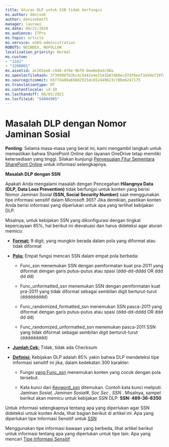 ```yaml
---
title: Aturan DLP untuk SSN tidak berfungsi
ms.author: deniseb
author: denisebmsft
manager: laurawi
ms.date: 04/21/2020
ms.audience: ITPro
ms.topic: article
ms.service: o365-administration
ROBOTS: NOINDEX, NOFOLLOW
localization_priority: Normal
ms.custom:
- "1242"
- "3200001"
ms.assetid: ac265ee6-c946-476e-9bf0-0ea0e8adc98a
ms.openlocfilehash: 3f30998fb3bc4c5442e4e1541b87d88ecd7df6eef3a50e719fa5014eb86af39c
ms.sourcegitcommit: b5f7da89a650d2915dc652449623c78be6247175
ms.translationtype: MT
ms.contentlocale: id-ID
ms.lasthandoff: 08/05/2021
ms.locfileid: "54004985"
---
```

# <a name="dlp-issues-with-social-security-numbers"></a>Masalah DLP dengan Nomor Jaminan Sosial

**Penting**: Selama masa-masa yang berat ini, kami mengambil langkah untuk memastikan bahwa SharePoint Online dan layanan OneDrive tetap memiliki ketersediaan yang tinggi. Silakan kunjungi [Penyesuaian Fitur Sementara SharePoint Online](https://aka.ms/ODSPAdjustments) untuk informasi selengkapnya.

**Masalah DLP dengan SSN**

Apakah Anda mengalami masalah dengan Pencegahan **Hilangnya Data (DLP, Data Loss Prevention)** tidak berfungsi untuk konten yang berisi Nomor Jaminan Sosial **(SSN, Social Security Number)** saat menggunakan tipe informasi sensitif dalam Microsoft 365? Jika demikian, pastikan konten Anda berisi informasi yang diperlukan untuk apa yang terlihat kebijakan DLP. 
  
Misalnya, untuk kebijakan SSN yang dikonfigurasi dengan tingkat kepercayaan 85%, hal berikut ini dievaluasi dan harus dideteksi agar aturan memicu:
  
- **[Format:](https://docs.microsoft.com/microsoft-365/compliance/sensitive-information-type-entity-definitions#format-80)** 9 digit, yang mungkin berada dalam pola yang diformat atau tidak diformat

- **[Pola:](https://msconnect.microsoft.com/https:/docs.microsoft.com/office365/securitycompliance/what-the-sensitive-information-types-look-for#pattern-80)** Empat fungsi mencari SSN dalam empat pola berbeda:

  - Func_ssn menemukan SSN dengan pemformatan kuat pra-2011 yang diformat dengan garis putus-putus atau spasi (ddd-dd-dddd OR ddd dd dd)

  - Func_unformatted_ssn menemukan SSN dengan pemformatan kuat pra-2011 yang tidak diformat sebagai sembilan digit berturut-turut (ddddddddd)

  - Func_randomized_formatted_ssn menemukan SSN pasca-2011 yang diformat dengan garis putus-putus atau spasi (ddd-dd-dddd OR ddd dd dd)

  - Func_randomized_unformatted_ssn menemukan pasca-2011 SSN yang tidak diformat sebagai sembilan digit berturut-turut (ddddddddd)

- **[Jumlah Cek:](https://docs.microsoft.com/microsoft-365/compliance/sensitive-information-type-entity-definitions#checksum-79)** Tidak, tidak ada Checksum

- **[Definisi:](https://docs.microsoft.com/microsoft-365/compliance/sensitive-information-type-entity-definitions#definition-80)** Kebijakan DLP adalah 85% yakin bahwa DLP mendeteksi tipe informasi sensitif ini jika, dalam kedekatan 300 karakter:

  - Fungsi [yang Func_ssn](https://docs.microsoft.com/microsoft-365/compliance/sensitive-information-type-entity-definitions#pattern-80) menemukan konten yang cocok dengan pola tersebut.

  - Kata kunci dari [Keyword_ssn](https://docs.microsoft.com/microsoft-365/compliance/sensitive-information-type-entity-definitions#keyword_ssn) ditemukan. Contoh kata kunci meliputi: Jaminan  *Sosial, Jaminan Sosial#, Soc Sec , SSN*  . Misalnya, sampel berikut akan memicu untuk kebijakan SSN DLP: **SSN: 489-36-8350**
  
Untuk informasi selengkapnya tentang apa yang diperlukan agar SSN dideteksi untuk konten Anda, lihat bagian berikut di artikel ini: Apa yang diperlukan tipe Informasi Sensitif untuk [SSN](https://docs.microsoft.com/microsoft-365/compliance/sensitive-information-type-entity-definitions#us-social-security-number-ssn)
  
Menggunakan tipe informasi bawaan yang berbeda, lihat artikel berikut untuk informasi tentang apa yang diperlukan untuk tipe lain: Apa yang mencari [Tipe Informasi Sensitif](https://docs.microsoft.com/microsoft-365/compliance/sensitive-information-type-entity-definitions)
  